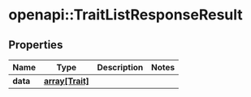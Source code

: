 # openapi::TraitListResponseResult

## Properties
Name | Type | Description | Notes
------------ | ------------- | ------------- | -------------
**data** | [**array[Trait]**](Trait.md) |  | 


